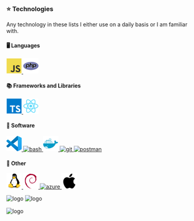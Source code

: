 <!--
**rafaaelrosa/rafaaelrosa** is a ✨ _special_ ✨ repository because its `README.md` (this file) appears on your GitHub profile.

Here are some ideas to get you started:

- 🔭 I’m currently working on ...
- 🌱 I’m currently learning ...
- 👯 I’m looking to collaborate on ...
- 🤔 I’m looking for help with ...
- 💬 Ask me about ...
- 📫 How to reach me: ...
- 😄 Pronouns: ...
- ⚡ Fun fact: ...
-->

### ⭐ Technologies
Any technology in these lists I either use on a daily basis or I am familiar with.
<p align="left">
  <h4>🖥 Languages</h4>
  <p align="left">
    <span></span>
    <a href="https://developer.mozilla.org/en-US/docs/Web/JavaScript" target="_blank">
        <img 
            src="https://raw.githubusercontent.com/devicons/devicon/master/icons/javascript/javascript-original.svg" 
            alt="javascript" 
            width="40"
            height="40"
        />
    </a>
    <span></span>
    <a href="https://www.php.net" target="_blank">
        <img 
            src="https://raw.githubusercontent.com/devicons/devicon/master/icons/php/php-original.svg" 
            alt="php" 
            width="40" 
            height="40"
        />
    </a>
  </p>
  <h4>📚 Frameworks and Libraries</h4>
  <p align="left">
    <a href="https://www.typescriptlang.org/" target="_blank">
		<img 
            src="https://raw.githubusercontent.com/devicons/devicon/master/icons/typescript/typescript-plain.svg" 
            alt="react" 
            width="40" 
            height="40"
        />
	</a>
    <span></span>
  	<a href="https://reactjs.org/" target="_blank">
		<img 
            src="https://raw.githubusercontent.com/devicons/devicon/master/icons/react/react-original.svg" 
            alt="react" 
            width="40" 
            height="40"
        />
	</a>
    <span></span>
  </p>
  <h4>💾 Software</h4>
  <p align="left">
  	<a href="https://code.visualstudio.com/" target="_blank">
		<img 
            src="https://raw.githubusercontent.com/devicons/devicon/master/icons/vscode/vscode-original.svg" 
            alt="vscode" 
            width="40" 
            height="40"
        />
	</a>
	<a href="https://www.gnu.org/software/bash/" target="_blank">
		<img 
            src="https://www.vectorlogo.zone/logos/gnu_bash/gnu_bash-icon.svg" 
            alt="bash" 
            width="40" 
            height="40"
        />
	</a>
	<a href="https://www.docker.com/" target="_blank">
		<img 
            src="https://raw.githubusercontent.com/devicons/devicon/master/icons/docker/docker-plain.svg" 
            alt="docker" 
            width="40" 
            height="40"
        />
	</a>
	<a href="https://git-scm.com/" target="_blank">
		<img 
            src="https://www.vectorlogo.zone/logos/git-scm/git-scm-icon.svg" 
            alt="git" 
            width="40" 
            height="40"
        />
	</a>
	<a href="https://postman.com" target="_blank">
		<img 
            src="https://www.vectorlogo.zone/logos/getpostman/getpostman-icon.svg" 
            alt="postman" 
            width="40" 
            height="40"
        />
	</a>
</p>
  <h4>💠 Other</h4>
   <p align="left">
    <a href="https://www.linux.org/" target="_blank">
        <img 
            src="https://raw.githubusercontent.com/devicons/devicon/master/icons/linux/linux-original.svg" 
            alt="linux" 
            width="40" 
            height="40"
        />
    </a>
        <a href="https://www.debian.org//" target="_blank">
        <img 
            src="https://raw.githubusercontent.com/devicons/devicon/master/icons/debian/debian-original.svg" 
            alt="debian" 
            width="40" 
            height="40"
        />
    </a>
  	<a href="https://azure.microsoft.com/" target="_blank">
		<img
            src="https://www.vectorlogo.zone/logos/microsoft_azure/microsoft_azure-icon.svg"
            alt="azure"
            width="40"
            height="40"
        />
	</a>
    <a href="https://www.apple.com/macos/" target="_blank"> 
        <img 
            src="https://raw.githubusercontent.com/devicons/devicon/master/icons/apple/apple-original.svg" 
            alt="macOS" 
            width="40" 
            height="40"
        /> 
    </a>
  </p>
  
<p>
	<img 
        src="https://github-readme-stats.vercel.app/api/top-langs/?username=rafaaelrosa&theme=dark"
        alt="logo"
        height="220"
    />
	<img
        src="https://github-readme-stats.vercel.app/api?username=rafaaelrosa&show_icons=true&theme=dark&count_private=true"
        alt="logo" 
        height="220"
    />
</p>
<p>
    <img 
        src="https://github-profile-trophy.vercel.app/?username=rafaaelrosa&theme=flat&column=7&margin-w=10" 
        alt="logo" 
        height="160" 
        align="center"
    />
</p>